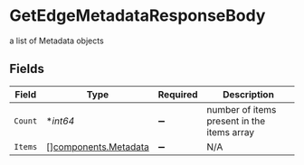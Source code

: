 # GetEdgeMetadataResponseBody

a list of Metadata objects


## Fields

| Field                                                        | Type                                                         | Required                                                     | Description                                                  |
| ------------------------------------------------------------ | ------------------------------------------------------------ | ------------------------------------------------------------ | ------------------------------------------------------------ |
| `Count`                                                      | **int64*                                                     | :heavy_minus_sign:                                           | number of items present in the items array                   |
| `Items`                                                      | [][components.Metadata](../../models/components/metadata.md) | :heavy_minus_sign:                                           | N/A                                                          |